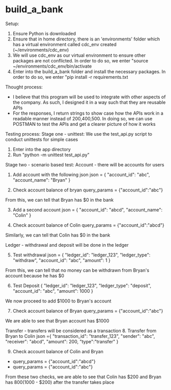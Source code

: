 # build_a_bank
Setup:
1. Ensure Python is downloaded
2. Ensure that in home directory, there is an 'environments' folder which has a virtual environment called cdc_env created (~/environments/cdc_env)
3. We will use cdc_env as our virtual environment to ensure other packages are not conflicted. In order to do so, we enter "source ~/environments/cdc_env/bin/activate 
4. Enter into the build_a_bank folder and install the necessary packages. In order to do so, we enter "pip install -r requirements.txt

Thought process:
- I believe that this program will be used to integrate with other aspects of the company. As such, I designed it in a way such that they are reusable APIs
- For the responses, I return strings to show case how the APIs work in a readable manner instead of 200,400,500. In doing so, we can use POSTMAN to test the APIs and get a clearer picture of how it works

Testing process:
Stage one - unittest:
We use the test_api.py script to conduct unittests for simple cases 
1. Enter into the app directory
2. Run "python -m unittest test_api.py" 


Stage two - scenario based test:
Account - there will be accounts for users
1. Add account with the following json
json = {
  "account_id": "abc",
  "account_name": "Bryan"
}

2. Check account balance of bryan
query_params = {"account_id":"abc"}

From this, we can tell that Bryan has $0 in the bank

3. Add a second account 
json = {
  "account_id": "abcd",
  "account_name": "Colin"
}

4. Check account balance of Colin
query_params = {"account_id":"abcd"}

Similarly, we can tell that Colin has $0 in the bank

Ledger - withdrawal and deposit will be done in the ledger

5. Test withdrawal 
json = {
  "ledger_id": "ledger_123",
  "ledger_type": "withdraw",
  "account_id": "abc",
  "amount": 1
}

From this, we can tell that no money can be withdrawn from Bryan's account because he has $0

6. Test Deposit
{
  "ledger_id": "ledger_123",
  "ledger_type": "deposit",
  "account_id": "abc",
  "amount": 1000
}

We now proceed to add $1000 to Bryan's account

7. Check account balance of Bryan
query_params = {"account_id":"abc"}

We are able to see that Bryan account has $1000


Transfer - transfers will be considered as a transaction
8. Transfer from Bryan to Colin
json ={
  "transaction_id": "transfer_123",
  "sender": "abc",
  "receiver": "abcd",
  "amount": 200,
  "type":"transfer"
}

9. Check account balance of Colin and Bryan
- query_params = {"account_id":"abcd"}
- query_params = {"account_id":"abc"}

From these two checks, we are able to see that Colin has $200 and Bryan has $800 ($1000 - $200) after the transfer takes place

